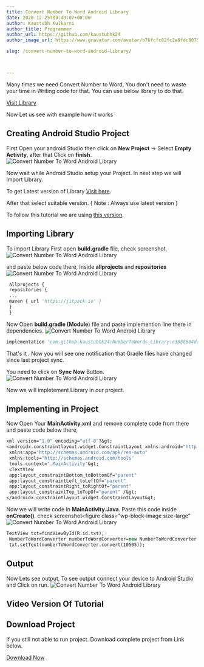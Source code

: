 ```yaml
---
title: Convert Number To Word Android Library
date: 2020-12-25T03:49:07+00:00
author: Kaustubh Kulkarni
author_title: Programmer
author_url: https://github.com/kaustubhk24
author_image_url: https://www.gravatar.com/avatar/b76fcfc82fc2e8fdc8075636f1735f61?s=200

slug: /convert-number-to-word-android-library/



---
```

 

Many times we need Convert Number to Word, You don't need to waste your time in Writing code for that. You can use below library to do that.



[Visit Library](https://github.com/kaustubhk24/NumberToWords-Library)



Now Let us see with example how it works

## Creating Android Studio Project

First Open your android Studio then click on **New Project** -> Select **Empty Activity**, after that Click on **finish**.
![Convert Number To Word Android Library](http://www.kaustubh.codes/imgs/wp-content/uploads/2020/12/image-5.png) 

Now wait while Android Studio setup your Project. In next step we will Import Library.

To get Latest version of Library [Visit here](https://jitpack.io/#kaustubhk24/NumberToWords-Library).

After that select suitable version. { Note : Always use latest version }

To follow this tutorial we are using [this version](https://jitpack.io/#kaustubhk24/NumberToWords-Library/c3880604dc).

## Importing Library

To import Library First open **build.gradle** file, check screenshot,
![Convert Number To Word Android Library](http://www.kaustubh.codes/imgs/wp-content/uploads/2020/12/image-6.png) 

and paste below code there, Inside **allprojects** and **repositories**
![Convert Number To Word Android Library](http://www.kaustubh.codes/imgs/wp-content/uploads/2020/12/image-8.png) 

```vb title="file.vb"
 allprojects {
 repositories {
 ...
 maven { url 'https://jitpack.io' }
 }
 }
```



Now Open **build.gradle (Module**) file and paste implemention line there in dependencies.
![Convert Number To Word Android Library](http://www.kaustubh.codes/imgs/wp-content/uploads/2020/12/image-7.png) 

```vb title="file.vb"
implementation 'com.github.kaustubhk24:NumberToWords-Library:c3880604dc'

```

That's it . Now you will see one notification that Gradle files have changed since last project sync. 

You need to click on **Sync Now** Button.
![Convert Number To Word Android Library](http://www.kaustubh.codes/imgs/wp-content/uploads/2020/12/image-9.png) 

Now we will impletement Library in our project.

## Implementing in Project

Now Open Your **MainActivity.xml** and remove complete code from there and paste code below there,

```vb title="file.vb"
xml version="1.0" encoding="utf-8"?&gt;
<androidx.constraintlayout.widget.ConstraintLayout xmlns:android="http://schemas.android.com/apk/res/android"
 xmlns:app="http://schemas.android.com/apk/res-auto"
 xmlns:tools="http://schemas.android.com/tools"
 tools:context=".MainActivity"&gt;
 <TextView
 app:layout_constraintBottom_toBottomOf="parent"
 app:layout_constraintLeft_toLeftOf="parent"
 app:layout_constraintRight_toRightOf="parent"
 app:layout_constraintTop_toTopOf="parent" /&gt;
</androidx.constraintlayout.widget.ConstraintLayout&gt;
```

Now we will write code in **MainActivity.Java**. Paste this code inside **onCreate()**. check screenshot<figure class="wp-block-image size-large"
![Convert Number To Word Android Library](http://www.kaustubh.codes/imgs/wp-content/uploads/2020/12/image-10.png) 

```vb title="file.vb"
TextView txt=findViewById(R.id.txt);
 NumberToWordConverter numberToWordConverter=new NumberToWordConverter();
 txt.setText(numberToWordConverter.convert(10505));

```

## Output

Now Lets see output, To see output connect your device to Android Studio and Click on run.
![Convert Number To Word Android Library](http://www.kaustubh.codes/imgs/wp-content/uploads/2020/12/image-11.png) 

## Video Version Of Tutorial

## Download Project

If you still not able to run project. Download complete project from Link below.



[Download Now](https://github.com/JustInClicks-com/static-cdn/raw/main/Downloads/android/NumberToWordsExample2.zip)

